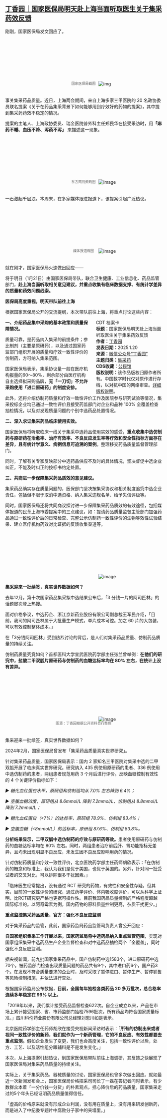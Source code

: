 <!--1737348159000-->
[丁香园｜国家医保局明天赴上海当面听取医生关于集采药效反馈](https://chinadigitaltimes.net/chinese/715224.html)
------

<p>刚刚，国家医保局发文回应了。</p><p><img decoding="async" src="data:image/svg+xml,%3Csvg%20xmlns='http://www.w3.org/2000/svg'%20viewBox='0%200%200%200'%3E%3C/svg%3E" alt="img" data-lazy-src="https://chinadigitaltimes.net/chinese/files/2025/01/image-1737367969198.png"><noscript><img decoding="async" src="https://chinadigitaltimes.net/chinese/files/2025/01/image-1737367969198.png" alt="img"></noscript><br><span style="font-size: 0.8em;color: #666;display: block;text-align: center;margin-bottom:32px; margin-top: -20px;line-height:22px;">国家医保局截图</span></p><p>事关集采药品质量。近日，上海两会期间，来自上海多家三甲医院的 20 名政协委员联名提案《关于在药品集采背景下如何能够用到疗效好的药物的提案》，其中提到集采药药效不稳定的情况。</p><p>提案的主笔人、上海政协委员、瑞金医院普外科主任郑民华在接受采访时，用<strong>「麻药不睡、血压不降、泻药不泻」</strong>&nbsp;来描述这一现象。</p><p><img decoding="async" src="data:image/svg+xml,%3Csvg%20xmlns='http://www.w3.org/2000/svg'%20viewBox='0%200%200%200'%3E%3C/svg%3E" alt="image" data-lazy-src="https://chinadigitaltimes.net/chinese/files/2025/01/post-715224-678e2b7543879.png"><noscript><img decoding="async" src="https://chinadigitaltimes.net/chinese/files/2025/01/post-715224-678e2b7543879.png" alt="image"></noscript><br><span style="font-size: 0.8em;color: #666;display: block;text-align: center;margin-bottom:32px; margin-top: -20px;line-height:22px;">东方网视频截图</span></p><p>一石激起千层浪。本周末，在多家媒体跟进报道下，该提案引起广泛热议。</p><p><img decoding="async" src="data:image/svg+xml,%3Csvg%20xmlns='http://www.w3.org/2000/svg'%20viewBox='0%200%200%200'%3E%3C/svg%3E" alt="image" data-lazy-src="https://chinadigitaltimes.net/chinese/files/2025/01/post-715224-678e2b75500ab."><noscript><img decoding="async" src="https://chinadigitaltimes.net/chinese/files/2025/01/post-715224-678e2b75500ab." alt="image"></noscript><br><span style="font-size: 0.8em;color: #666;display: block;text-align: center;margin-bottom:32px; margin-top: -20px;line-height:22px;">媒体报道截图</span></p><p>就在刚才，国家医保局火速做出回应——</p><p>将于明日（1月21日）由国家医保局带队，联合卫生健康、工业信息化、药品监管部门，<strong>赴上海当面听取相关意见建议，并重点收集有临床数据支撑、有统计学差异的质量和药效问题线索。</strong></p><p><strong>医保局高度重视，明天带队前往上海</strong></p><p>根据国家医保局公开的交流提纲，本次带队前往上海，将重点讨论这些内容：</p><div style="width:42%;float:right;padding-left:20px;"><div class="su-spoiler su-spoiler-style-fancy su-spoiler-icon-chevron-circle" data-scroll-offset="0" data-anchor-in-url="no"><div class="su-spoiler-title" tabindex="0" role="button"><span class="su-spoiler-icon"></span>CDT 档案卡</div><div class="su-spoiler-content su-u-clearfix su-u-trim"><strong>标题：</strong>国家医保局明天赴上海当面听取医生关于集采药效反馈<br><strong>作者：</strong><a href="https://chinadigitaltimes.net/space/丁香园" target="_blank">丁香园</a><br><strong>发表日期：</strong>2025.1.20<br><strong>来源：</strong><a href="https://mp.weixin.qq.com/s/gB63cn7R5DVZCkuC0ci21w" target="_blank">微信公众号“丁香园”</a><br><strong>主题归类：</strong><a href="https://chinadigitaltimes.net/space/集采药" target="_blank">集采药</a><br><strong>CDS收藏：</strong><a href="https://chinadigitaltimes.net/space/%E5%85%AC%E6%B0%91%E9%A6%86" target="_blank" rel="noopener">公民馆</a><br><strong>版权说明：</strong>该作品版权归原作者所有。中国数字时代仅对原作进行存档，以对抗中国的网络审查。<a href="https://chinadigitaltimes.net/chinese/copyright">详细版权说明</a>。</div></div></div><p><strong>一、介绍药品集中采购的基本政策和质量保障情况。</strong></p><p>质量可靠，是药品纳入集采的前提条件；参比制剂（主要是原研药），以及通过国家药监部门组织开展的质量和疗效一致性评价的仿制药，方可纳入集采范围。</p><p>国家医保局表示，集采协议量一般在医疗机构报量的60～80%，剩余部分由医疗机构自主选择拟采购品牌，<strong>无「一刀切」不允许采购使用「进口原研药」的制度安排。</strong></p><p>此外，还将介绍仿制药质量和疗效一致性评价工作及医院参与研究试验等情况，集采投标企业均已通过一致性评价且接受药监部门对企业和品种 100% 全覆盖检查抽检情况，以及对发现质量问题的个别中选药品处置情况。</p><p><strong>二、深入求证集采药品临床使用实效。</strong></p><p>国家医保局将听取临床一线关于集采中选药品使用实效的感受，<strong>重点收集中选仿制药与原研药在治愈率、治疗有效率、不良反应发生率等疗效和安全性指标方面存在差异，且有统计学意义、病例信息可追溯的案例</strong>。整理移交药品质量监督管理部门。</p><p>同时，了解有关专家反映部分中选药品供应不及时的具体情况，坚决督促中选企业纠正，不能及时纠正的按标书约定处置。</p><p><strong>三、共商进一步保障集采药品质效的意见建议。</strong></p><p>集采药品确实存在质量问题的，医保部门坚决按集采协议和相关制度追究中选企业责任，包括但不限于取消中选资格、纳入集采违规名单、给予失信评级等。</p><p>同时，国家医保局还将共同商议探讨进一步保障集采药品质效的有效途径，包括媒体报道的民革上海市委提案中的三点建议，如：提请药品质量监督主管部门加强药品通过一致性评价后的日常检查、完整公示仿制药一致性评价的生物等效性试验结果、建立医疗机构药效对比证据的反馈收集渠道等。</p><p><img decoding="async" src="data:image/svg+xml,%3Csvg%20xmlns='http://www.w3.org/2000/svg'%20viewBox='0%200%200%200'%3E%3C/svg%3E" alt="image" data-lazy-src="https://chinadigitaltimes.net/chinese/files/2025/01/post-715224-678e2b7567c19."><noscript><img decoding="async" src="https://chinadigitaltimes.net/chinese/files/2025/01/post-715224-678e2b7567c19." alt="image"></noscript></p><p><strong>集采迎来一批续签，真实世界数据如何？</strong></p><p>去年12月，第十次国家药品集采拟中选结果公布后，「3 分钱一片的阿司匹林」的话题屡次登上热搜。</p><p>面对价格争议，中选药企、浙江京新药业股份有限公司副总裁王军民介绍，「目前，我司的阿司匹林属于大批量生产模式，单片成本可控。加之 60 片的大包装，可以有效控制整体成本。」</p><p>在「3分钱阿司匹林」受到热烈讨论的背后，是人们对集采药品质量、仿制药品质量的持续关注。</p><p>仿制药质量究竟如何？首都医科大学宣武医院药学部主任张兰曾举例：<strong>在他们的研究中，盐酸二甲双胍片原研药与仿制药的血糖达标率均在 80% 左右，在统计上没有差异。</strong></p><p><img decoding="async" src="data:image/svg+xml,%3Csvg%20xmlns='http://www.w3.org/2000/svg'%20viewBox='0%200%200%200'%3E%3C/svg%3E" alt="image" data-lazy-src="https://chinadigitaltimes.net/chinese/files/2025/01/post-715224-678e2b7576ac3.png"><noscript><img decoding="async" src="https://chinadigitaltimes.net/chinese/files/2025/01/post-715224-678e2b7576ac3.png" alt="image"></noscript></p><span style="font-size: 0.8em;color: #666;display: block;text-align: center;margin-bottom:32px; margin-top: -20px;line-height:22px;">图源：丁香园根据公开资料自行整理</span><p>集采迎来一批续签，真实世界数据如何？</p><p>2024年2月，国家医保局曾发布「集采药品质量真实世界研究」。</p><p>针对集采药品质量，国家医保局表示：国内 2 家知名三甲医院对集采中选的二甲双胍开展了临床真实世界研究。研究纳入 435 例使用原研药的患者、336 例使用中选仿制药的患者，两组患者规范用药 3 个月后进行评价。反映血糖控制有效性的 4 个关键评价指标如下：</p><p><em>▶ 糖化血红蛋白水平，原研组和仿制组均从 7.0% 左右降到 6.4%；</em></p><p><em>▶ 空腹血糖浓度，原研组从 8.6mmol/L 降到 7.2mmol/L、仿制组从 8.8mmol/L 降到 7.2mmol/L；</em></p><p><em>▶ 糖化血红蛋白（&lt;7%）的达标率，原研组 78.9%、仿制组 83.4%；</em></p><p><em>▶ 空腹血糖（&lt;8mmol/L）的达标率，原研组 87.6%、仿制组 83.8%。</em></p><p><strong>分析结果显示，二甲双胍中选仿制药的疗效与原研药等效。</strong>患者使用原研药与仿制药的血糖达标率均在 80% 左右。同时，两组患者治疗前后肝、肾功能指标无差异，且均未出现明显不良反应，未发生因不良反应影响用药的情况。</p><p>针对仿制药质量和疗效一致性评价，北京医院药学部主任药师胡欣表示：「在仿制药的概念和标准上，我认为我们是优于美国，也优于英国的。另外，针对同一批受试者的交叉对比，可以排除很多干扰因素。」</p><p>「临床医生经常提出，没有通过 RCT 研究的药物，有效性和安全性存疑。但其实，目前的一致性评价的研究，通过药学评价、体内吸收度评价，可以从科学上证明，比RCT研究更严格也更据可操作性。目前我国药品质量控制的严格程度超越国际标准的。以阿奇霉素为例，国内药物的原料质量控制更高，杂质干扰更少。」</p><p><strong>重点监控集采药品质量，官方：强化不良反应监测</strong></p><p>对于集采药品的监管，此前，国家药监局药品监管司负责人曾公开回应：</p><p><strong>自国家组织集采工作开展以来，国家药监局将中选药品纳入重点监管范围</strong>，实现对国家组织集采中选药品生产企业监督检查和对中选药品抽检两个「全覆盖」，同时强化不良反应监测。</p><p>据央视新闻，前九批国家集采药品中，国产仿制药中选1583个，进口原研药中选70个。被药监部门检查出现质量问题的药品共有9个，其中进口药6个，国产药3个。在发现不符合质量要求的企业时，及时采取了暂停进口、暂停生产、暂停销售等风险控制措施，并依法进行查处。</p><p>根据国家药监局公布数据，<strong>目前，全国每年抽检各类药品 20 多万批次，总合格率连续多年稳定在 99% 以上。</strong></p><p>「2019年以来，我们累计接受药品监督检查622次。自企业成立以来，产品在市场上累计接受国家、省、市药监部门抽检7596批次，所有药品均符合国家质量标准。」四川科伦药业股份有限公司总经理刘思川如是表示。</p><p>北京医院药学部主任药师胡欣在接受央视新闻采访时表示：「<strong>所有的仿制出来或者视同一致性评价的新药，我们就作为一个新药管理，它的不良反应、有效性都要去重点监测。</strong>假如企业发生了变更，我们也会高度关注，包括一致性评价以后，处方、工艺、以及活性组分跟辅料是不是发生变化。」</p><p>本次，从上海提案引起热议，到国家医保局带队前往上海调研，其反馈之快展现了国家医保局对集采药品质量的持续关注。</p><p>实际上，关于集采药品、器械质量的讨论，国家医保局也曾多次做出回应。就如最近一次新闻发布会上，国家医保局价格招采司司长丁一磊在答记者问时表示，有少数群众本着「一分价钱一分货」的朴素观点，担心降价后的药品质量，国家集采走过的5个年头已经证明药品质量值得信任。</p><p>「虚高的价格原来就没有形成企业利润，没有用在质量上，没有用来研发创新药，而是进入了中纪委专题片中腐败分子家中的夹墙里。」</p><div class="addtoany_share_save_container addtoany_content addtoany_content_bottom"><div class="a2a_kit a2a_kit_size_32 addtoany_list" data-a2a-url="https://chinadigitaltimes.net/chinese/715224.html" data-a2a-title="丁香园｜国家医保局明天赴上海当面听取医生关于集采药效反馈"><a class="a2a_button_facebook" href="https://www.addtoany.com/add_to/facebook?linkurl=https%3A%2F%2Fchinadigitaltimes.net%2Fchinese%2F715224.html&amp;linkname=%E4%B8%81%E9%A6%99%E5%9B%AD%EF%BD%9C%E5%9B%BD%E5%AE%B6%E5%8C%BB%E4%BF%9D%E5%B1%80%E6%98%8E%E5%A4%A9%E8%B5%B4%E4%B8%8A%E6%B5%B7%E5%BD%93%E9%9D%A2%E5%90%AC%E5%8F%96%E5%8C%BB%E7%94%9F%E5%85%B3%E4%BA%8E%E9%9B%86%E9%87%87%E8%8D%AF%E6%95%88%E5%8F%8D%E9%A6%88" title="Facebook" rel="nofollow noopener" target="_blank"></a><a class="a2a_button_twitter" href="https://www.addtoany.com/add_to/twitter?linkurl=https%3A%2F%2Fchinadigitaltimes.net%2Fchinese%2F715224.html&amp;linkname=%E4%B8%81%E9%A6%99%E5%9B%AD%EF%BD%9C%E5%9B%BD%E5%AE%B6%E5%8C%BB%E4%BF%9D%E5%B1%80%E6%98%8E%E5%A4%A9%E8%B5%B4%E4%B8%8A%E6%B5%B7%E5%BD%93%E9%9D%A2%E5%90%AC%E5%8F%96%E5%8C%BB%E7%94%9F%E5%85%B3%E4%BA%8E%E9%9B%86%E9%87%87%E8%8D%AF%E6%95%88%E5%8F%8D%E9%A6%88" title="Twitter" rel="nofollow noopener" target="_blank"></a><a class="a2a_button_telegram" href="https://www.addtoany.com/add_to/telegram?linkurl=https%3A%2F%2Fchinadigitaltimes.net%2Fchinese%2F715224.html&amp;linkname=%E4%B8%81%E9%A6%99%E5%9B%AD%EF%BD%9C%E5%9B%BD%E5%AE%B6%E5%8C%BB%E4%BF%9D%E5%B1%80%E6%98%8E%E5%A4%A9%E8%B5%B4%E4%B8%8A%E6%B5%B7%E5%BD%93%E9%9D%A2%E5%90%AC%E5%8F%96%E5%8C%BB%E7%94%9F%E5%85%B3%E4%BA%8E%E9%9B%86%E9%87%87%E8%8D%AF%E6%95%88%E5%8F%8D%E9%A6%88" title="Telegram" rel="nofollow noopener" target="_blank"></a><a class="a2a_button_reddit" href="https://www.addtoany.com/add_to/reddit?linkurl=https%3A%2F%2Fchinadigitaltimes.net%2Fchinese%2F715224.html&amp;linkname=%E4%B8%81%E9%A6%99%E5%9B%AD%EF%BD%9C%E5%9B%BD%E5%AE%B6%E5%8C%BB%E4%BF%9D%E5%B1%80%E6%98%8E%E5%A4%A9%E8%B5%B4%E4%B8%8A%E6%B5%B7%E5%BD%93%E9%9D%A2%E5%90%AC%E5%8F%96%E5%8C%BB%E7%94%9F%E5%85%B3%E4%BA%8E%E9%9B%86%E9%87%87%E8%8D%AF%E6%95%88%E5%8F%8D%E9%A6%88" title="Reddit" rel="nofollow noopener" target="_blank"></a><a class="a2a_button_whatsapp" href="https://www.addtoany.com/add_to/whatsapp?linkurl=https%3A%2F%2Fchinadigitaltimes.net%2Fchinese%2F715224.html&amp;linkname=%E4%B8%81%E9%A6%99%E5%9B%AD%EF%BD%9C%E5%9B%BD%E5%AE%B6%E5%8C%BB%E4%BF%9D%E5%B1%80%E6%98%8E%E5%A4%A9%E8%B5%B4%E4%B8%8A%E6%B5%B7%E5%BD%93%E9%9D%A2%E5%90%AC%E5%8F%96%E5%8C%BB%E7%94%9F%E5%85%B3%E4%BA%8E%E9%9B%86%E9%87%87%E8%8D%AF%E6%95%88%E5%8F%8D%E9%A6%88" title="WhatsApp" rel="nofollow noopener" target="_blank"></a><a class="a2a_button_email" href="https://www.addtoany.com/add_to/email?linkurl=https%3A%2F%2Fchinadigitaltimes.net%2Fchinese%2F715224.html&amp;linkname=%E4%B8%81%E9%A6%99%E5%9B%AD%EF%BD%9C%E5%9B%BD%E5%AE%B6%E5%8C%BB%E4%BF%9D%E5%B1%80%E6%98%8E%E5%A4%A9%E8%B5%B4%E4%B8%8A%E6%B5%B7%E5%BD%93%E9%9D%A2%E5%90%AC%E5%8F%96%E5%8C%BB%E7%94%9F%E5%85%B3%E4%BA%8E%E9%9B%86%E9%87%87%E8%8D%AF%E6%95%88%E5%8F%8D%E9%A6%88" title="Email" rel="nofollow noopener" target="_blank"></a><a class="a2a_button_copy_link" href="https://www.addtoany.com/add_to/copy_link?linkurl=https%3A%2F%2Fchinadigitaltimes.net%2Fchinese%2F715224.html&amp;linkname=%E4%B8%81%E9%A6%99%E5%9B%AD%EF%BD%9C%E5%9B%BD%E5%AE%B6%E5%8C%BB%E4%BF%9D%E5%B1%80%E6%98%8E%E5%A4%A9%E8%B5%B4%E4%B8%8A%E6%B5%B7%E5%BD%93%E9%9D%A2%E5%90%AC%E5%8F%96%E5%8C%BB%E7%94%9F%E5%85%B3%E4%BA%8E%E9%9B%86%E9%87%87%E8%8D%AF%E6%95%88%E5%8F%8D%E9%A6%88" title="Copy Link" rel="nofollow noopener" target="_blank"></a><a class="a2a_dd addtoany_share_save addtoany_share" href="https://www.addtoany.com/share"></a></div></div>
